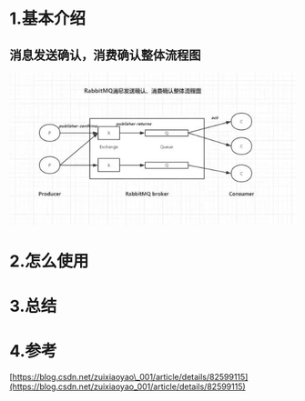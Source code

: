 # 1.基本介绍
## 消息发送确认，消费确认整体流程图
![img](/static/image/RabbitMq消息确认图.jpg)

# 2.怎么使用

# 3.总结

# 4.参考

[https://blog.csdn.net/zuixiaoyao\_001/article/details/82599115](https://blog.csdn.net/zuixiaoyao_001/article/details/82599115)

